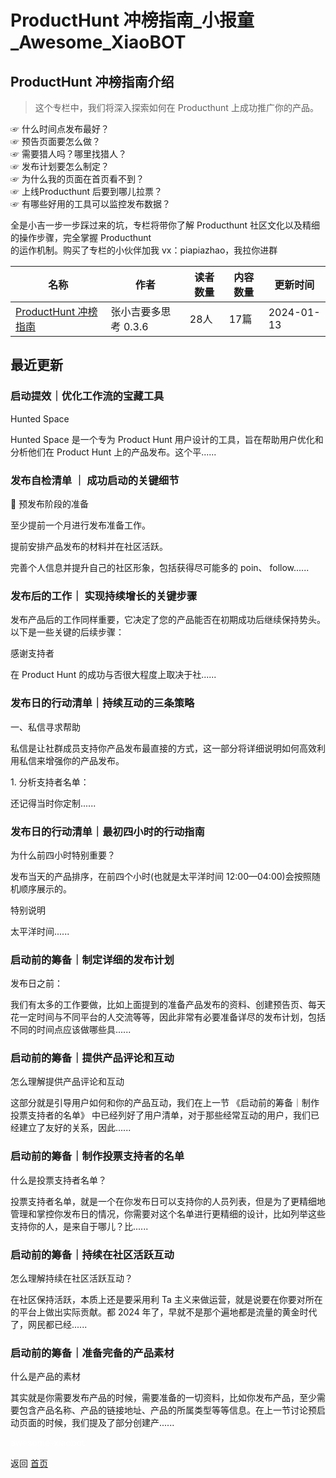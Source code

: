 # ProductHunt 冲榜指南_小报童_Awesome_XiaoBOT

## ProductHunt 冲榜指南介绍
> 这个专栏中，我们将深入探索如何在 Producthunt 上成功推广你的产品。    
    
☞ 什么时间点发布最好？    
☞ 预告页面要怎么做？    
☞ 需要猎人吗？哪里找猎人？    
☞ 发布计划要怎么制定？    
☞ 为什么我的页面在首页看不到？    
☞ 上线Producthunt 后要到哪儿拉票？    
☞ 有哪些好用的工具可以监控发布数据？    
    
全是小吉一步一步踩过来的坑，专栏将带你了解 Producthunt 社区文化以及精细的操作步骤，完全掌握 Producthunt  
的运作机制。购买了专栏的小伙伴加我 vx：piapiazhao，我拉你进群  
  


|名称|作者|读者数量|内容数量|更新时间|
|---|---|---|---|---|
|[ProductHunt 冲榜指南](https://xiaobot.net/p/hiproducthunt?refer=9c3f1c95-a052-465a-9902-f6d75080262a)|张小吉要多思考 0.3.6|28人|17篇|2024-01-13|

## 最近更新
### 启动提效｜优化工作流的宝藏工具

Hunted Space

Hunted Space 是一个专为 Product Hunt 用户设计的工具，旨在帮助用户优化和分析他们在 Product Hunt
上的产品发布。这个平......

### 发布自检清单 ｜ 成功启动的关键细节

📄 预发布阶段的准备

至少提前一个月进行发布准备工作。

提前安排产品发布的材料并在社区活跃。

完善个人信息并提升自己的社区形象，包括获得尽可能多的 poin、 follow......

### 发布后的工作｜ 实现持续增长的关键步骤

发布产品后的工作同样重要，它决定了您的产品能否在初期成功后继续保持势头。以下是一些关键的后续步骤：

感谢支持者

在 Product Hunt 的成功与否很大程度上取决于社......

### 发布日的行动清单｜持续互动的三条策略

一、私信寻求帮助

私信是让社群成员支持你产品发布最直接的方式，这一部分将详细说明如何高效利用私信来增强你的产品发布。

1\. 分析支持者名单：

还记得当时你定制......

### 发布日的行动清单｜最初四小时的行动指南

为什么前四小时特别重要？

发布当天的产品排序，在前四个小时(也就是太平洋时间 12:00—04:00)会按照随机顺序展示的。

特别说明

太平洋时间......

### 启动前的筹备｜制定详细的发布计划

发布日之前：

我们有太多的工作要做，比如上面提到的准备产品发布的资料、创建预告页、每天花一定时间与不同平台的人交流等等，因此非常有必要准备详尽的发布计划，包括不同的时间点应该做哪些具......

### 启动前的筹备｜提供产品评论和互动

怎么理解提供产品评论和互动

这部分就是引导用户如何和你的产品互动，我们在上一节 《启动前的筹备｜制作投票支持者的名单》
中已经列好了用户清单，对于那些经常互动的用户，我们已经建立了友好的关系，因此......

### 启动前的筹备｜制作投票支持者的名单

什么是投票支持者名单？

投票支持者名单，就是一个在你发布日可以支持你的人员列表，但是为了更精细地管理和掌控你发布日的情况，你需要对这个名单进行更精细的设计，比如列举这些支持你的人，是来自于哪儿？比......

### 启动前的筹备｜持续在社区活跃互动

怎么理解持续在社区活跃互动？

在社区保持活跃，本质上还是要采用利 Ta 主义来做运营，就是说要在你要对所在的平台上做出实际贡献。都 2024
年了，早就不是那个遍地都是流量的黄金时代了，网民都已经......

### 启动前的筹备｜准备完备的产品素材

什么是产品的素材

其实就是你需要发布产品的时候，需要准备的一切资料，比如你发布产品，至少需要包含产品名称、产品的链接地址、产品的所属类型等等信息。在上一节讨论预启动页面的时候，我们提及了部分创建产......


<a href="https://github.com/Reno9527/awesome-xiaobot" style="color: white; text-decoration: none;">awesome-xiaobot</a>

返回 [首页](../README.md)
